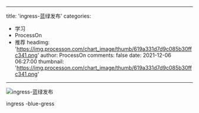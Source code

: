 
---
title: 'ingress-蓝绿发布'
categories: 
 - 学习
 - ProcessOn
 - 推荐
headimg: 'https://img.processon.com/chart_image/thumb/619a331d7d9c085b30ffc341.png'
author: ProcessOn
comments: false
date: 2021-12-06 06:27:00
thumbnail: 'https://img.processon.com/chart_image/thumb/619a331d7d9c085b30ffc341.png'
---

<div>   
<img class="thumb" alt="ingress-蓝绿发布" src="https://img.processon.com/chart_image/thumb/619a331d7d9c085b30ffc341.png" referrerpolicy="no-referrer">
<p>ingress -blue-gress</p>  
</div>
            